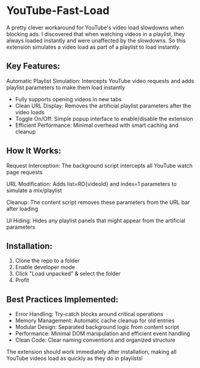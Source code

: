 # YouTube-Fast-Load
A pretty clever workaround for YouTube's video load slowdowns when blocking ads. I discovered that when watching videos in a playlist, they always loaded instantly and were unaffected by the slowdowns. So this extension simulates a video load as part of a playlist to load instantly.

## Key Features:

Automatic Playlist Simulation: Intercepts YouTube video requests and adds playlist parameters to make them load instantly
+ Fully supports opening videos in new tabs
+ Clean URL Display: Removes the artificial playlist parameters after the video loads
+ Toggle On/Off: Simple popup interface to enable/disable the extension
+ Efficient Performance: Minimal overhead with smart caching and cleanup

## How It Works:

Request Interception: The background script intercepts all YouTube watch page requests

URL Modification: Adds list=RD{videoId} and index=1 parameters to simulate a mix/playlist

Cleanup: The content script removes these parameters from the URL bar after loading

UI Hiding: Hides any playlist panels that might appear from the artificial parameters

## Installation:

1. Clone the repo to a folder
2. Enable developer mode
3. Click "Load unpacked" & select the folder
4. Profit

## Best Practices Implemented:

+ Error Handling: Try-catch blocks around critical operations
+ Memory Management: Automatic cache cleanup for old entries
+ Modular Design: Separated background logic from content script
+ Performance: Minimal DOM manipulation and efficient event handling
+ Clean Code: Clear naming conventions and organized structure

The extension should work immediately after installation, making all YouTube videos load as quickly as they do in playlists!
